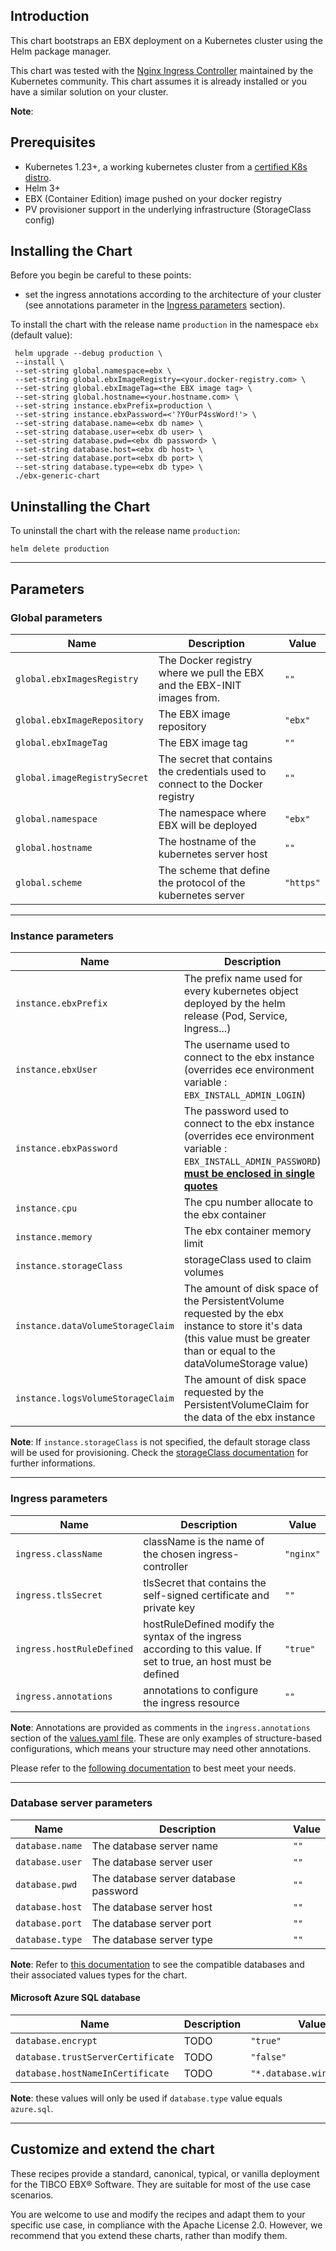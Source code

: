 


## Introduction

This chart bootstraps an EBX deployment on a Kubernetes cluster using the Helm package 
manager.

This chart was tested with the [Nginx Ingress Controller](https://github.com/kubernetes/ingress-nginx) 
maintained by the Kubernetes community. 
This chart assumes it is already installed or you have a similar solution on your cluster.

**Note**: 

## Prerequisites

* Kubernetes 1.23+, a working kubernetes cluster from a [certified K8s distro](https://www.cncf.io/certification/software-conformance/).
* Helm 3+
* EBX (Container Edition) image pushed on your docker registry
* PV provisioner support in the underlying infrastructure (StorageClass config)

## Installing the Chart

Before you begin be careful to these points: 
- set the ingress annotations according to the architecture of your cluster 
  (see annotations parameter in the [Ingress parameters](#Ingress-parameters) section).

To install the chart with the release name ```production``` in the namespace ```ebx``` (default value):

```
 helm upgrade --debug production \
 --install \
 --set-string global.namespace=ebx \
 --set-string global.ebxImageRegistry=<your.docker-registry.com> \
 --set-string global.ebxImageTag=<the EBX image tag> \
 --set-string global.hostname=<your.hostname.com> \
 --set-string instance.ebxPrefix=production \
 --set-string instance.ebxPassword=<'?Y0urP4ssWord!'> \
 --set-string database.name=<ebx db name> \
 --set-string database.user=<ebx db user> \
 --set-string database.pwd=<ebx db password> \
 --set-string database.host=<ebx db host> \
 --set-string database.port=<ebx db port> \
 --set-string database.type=<ebx db type> \
 ./ebx-generic-chart
```

## Uninstalling the Chart
To uninstall the chart with the release name ```production```:
```
helm delete production
```
----------

## Parameters

### Global parameters

| Name                         | Description                                                                     | Value        |
|------------------------------|---------------------------------------------------------------------------------|--------------|
| `global.ebxImagesRegistry`   | The Docker registry where we pull the EBX and the EBX-INIT images from.         | `""`         |
| `global.ebxImageRepository`  | The EBX image repository                                                        | `"ebx"`      |
| `global.ebxImageTag`         | The EBX image tag                                                               | `""`         |
| `global.imageRegistrySecret` | The secret that contains the credentials used to connect to the Docker registry | `""`         |
| `global.namespace`           | The namespace where EBX will be deployed                                        | `"ebx"`      |
| `global.hostname`            | The hostname of the kubernetes server host                                      | `""`         |
| `global.scheme`              | The scheme that define the protocol of the kubernetes server                    | `"https"`    |

----------

### Instance parameters

| Name                              | Description                                                                                                                                                                              | Value     |
|-----------------------------------|------------------------------------------------------------------------------------------------------------------------------------------------------------------------------------------|-----------|
| `instance.ebxPrefix`              | The prefix name used for every kubernetes object deployed by the helm release (Pod, Service, Ingress...)                                                                                 | `""`      |
| `instance.ebxUser`                | The username used to connect to the ebx instance (overrides ece environment variable : `EBX_INSTALL_ADMIN_LOGIN`)                                                                        | `"admin"` |
| `instance.ebxPassword`            | The password used to connect to the ebx instance (overrides ece environment variable : `EBX_INSTALL_ADMIN_PASSWORD`) <b><u>must be enclosed in single quotes<u><b>                       | `''`      |
| `instance.cpu`                    | The cpu number allocate to the ebx container                                                                                                                                             | `"2"`     |
| `instance.memory`                 | The ebx container memory limit                                                                                                                                                           | `"2Gi"`   |
| `instance.storageClass`           | storageClass used to claim volumes                                                                                                                                                       | `""`      |
| `instance.dataVolumeStorageClaim` | The amount of disk space of the PersistentVolume requested by the ebx instance to store it's data (this value must be greater than or equal to the dataVolumeStorage value)              | `"10Gi"`  |
| `instance.logsVolumeStorageClaim` | The amount of disk space requested by the PersistentVolumeClaim for the data of the ebx instance                                                                                         | `"2Gi"`   |

**Note**: If ```instance.storageClass``` is not specified, the default storage class will be used for provisioning.
Check the [storageClass documentation](https://kubernetes.io/blog/2017/03/dynamic-provisioning-and-storage-classes-kubernetes/) for further informations.

----------

### Ingress parameters

| Name                      | Description                                                                                                       | Value     |
|---------------------------|-------------------------------------------------------------------------------------------------------------------|-----------|
| `ingress.className`       | className is the name of the chosen ingress-controller                                                            | `"nginx"` |
| `ingress.tlsSecret`       | tlsSecret that contains the self-signed certificate and private key                                               | `""`      | 
| `ingress.hostRuleDefined` | hostRuleDefined modify the syntax of the ingress according to this value. If set to true, an host must be defined | `"true"`  |
| `ingress.annotations`     | annotations to configure the ingress resource                                                                     | `""`      |

**Note**: Annotations are provided as comments in the ```ingress.annotations``` section of the [values.yaml file](https://github.com/tibco/ebx-container-edition/blob/main/helm/chart/ebx-generic/ebx-generic-chart/values.yaml).
These are only examples of structure-based configurations, which means your structure may need other 
annotations.

Please refer to the 
[following documentation](https://kubernetes.github.io/ingress-nginx/user-guide/nginx-configuration/annotations/) 
to best meet your needs.

----------

### Database server parameters

| Name             | Description                           | Value   |
|------------------|---------------------------------------|---------|
| `database.name`  | The database server name              | `""`    |
| `database.user`  | The database server user              | `""`    |
| `database.pwd`   | The database server database password | `""`    |
| `database.host`  | The database server host              | `""`    |
| `database.port`  | The database server port              | `""`    |
| `database.type`  | The database server type              | `""`    |

**Note**: Refer to 
[this documentation](https://github.com/tibco/ebx-container-edition/blob/main/docs/databases-connectivity.md) 
to see the compatible databases and their associated values types for the chart.

#### Microsoft Azure SQL database

| Name                              | Description | Value                      |
|-----------------------------------|-------------|----------------------------|
| `database.encrypt`                | TODO        | `"true"`                   |
| `database.trustServerCertificate` | TODO        | `"false"`                  |
| `database.hostNameInCertificate`  | TODO        | `"*.database.windows.net"` |

**Note**: these values will only be used if ```database.type``` value equals ```azure.sql```.

----------

## Customize and extend the chart
These recipes provide a standard, canonical, typical, or vanilla deployment for the TIBCO EBX® Software. 
They are suitable for most of the use case scenarios.

You are welcome to use and modify the recipes and adapt them to your specific use case, 
in compliance with the Apache License 2.0. However, we recommend that you extend these charts, rather than modify them. 







           


